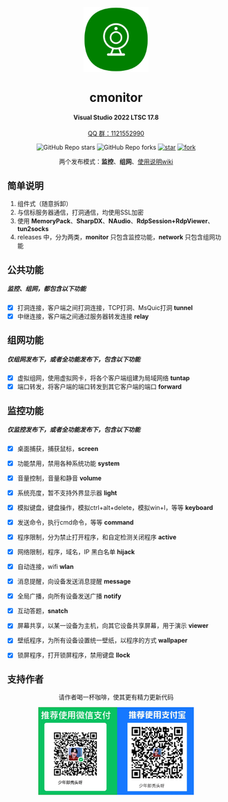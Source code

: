 
<!--
 * @Author: snltty
 * @Date: 2021-08-22 14:09:03
 * @LastEditors: snltty
 * @LastEditTime: 2022-11-21 16:36:26
 * @version: v1.0.0
 * @Descripttion: 功能说明
 * @FilePath: \client.service.ui.webd:\desktop\cmonitor\README.md
-->
<div align="center">
<p><img src="./readme/logo.png" height="150"></p> 

# cmonitor
#### Visual Studio 2022 LTSC 17.8
<a href="https://jq.qq.com/?_wv=1027&k=ucoIVfz4" target="_blank">QQ 群：1121552990</a>

![GitHub Repo stars](https://img.shields.io/github/stars/snltty/cmonitor?style=social)
![GitHub Repo forks](https://img.shields.io/github/forks/snltty/cmonitor?style=social)
[![star](https://gitee.com/snltty/cmonitor/badge/star.svg?theme=dark)](https://gitee.com/snltty/cmonitor/stargazers)
[![fork](https://gitee.com/snltty/cmonitor/badge/fork.svg?theme=dark)](https://gitee.com/snltty/cmonitor/members)

两个发布模式：**监控**、**组网**、<a href="https://github.com/snltty/cmonitor/wiki" target="_blank">使用说明wiki</a>

</div>

## 简单说明
1. 组件式（随意拆卸）
2. 与信标服务器通信，打洞通信，均使用SSL加密
3. 使用 **MemoryPack**、**SharpDX**、**NAudio**、**RdpSession+RdpViewer**、**tun2socks**
4. releases 中，分为两类，**monitor** 只包含监控功能，**network** 只包含组网功能

## 公共功能
##### 监控、组网，都包含以下功能

- [x] 打洞连接，客户端之间打洞连接，TCP打洞、MsQuic打洞 **tunnel**
- [x] 中继连接，客户端之间通过服务器转发连接 **relay**

## 组网功能
##### 仅组网发布下，或者全功能发布下，包含以下功能
- [x] 虚拟组网，使用虚拟网卡，将各个客户端组建为局域网络 **tuntap**
- [x] 端口转发，将客户端的端口转发到其它客户端的端口 **forward**

## 监控功能
##### 仅监控发布下，或者全功能发布下，包含以下功能

- [x] 桌面捕获，捕获鼠标，**screen**
- [x] 功能禁用，禁用各种系统功能 **system**
- [x] 音量控制，音量和静音 **volume**
- [x] 系统亮度，暂不支持外界显示器 **light**
- [x] 模拟键盘，键盘操作，模拟ctrl+alt+delete，模拟win+l，等等 **keyboard**
- [x] 发送命令，执行cmd命令，等等 **command**
- [x] 程序限制，分为禁止打开程序，和自定检测关闭程序 **active**
- [x] 网络限制，程序，域名，IP 黑白名单 **hijack**
- [x] 自动连接，wifi **wlan**
- [x] 消息提醒，向设备发送消息提醒 **message**
- [x] 全局广播，向所有设备发送广播 **notify**
- [x] 互动答题，**snatch**
- [x] 屏幕共享，以某一设备为主机，向其它设备共享屏幕，用于演示 **viewer**
- [x] 壁纸程序，为所有设备设置统一壁纸，以程序的方式 **wallpaper**
- [x] 锁屏程序，打开锁屏程序，禁用键盘 **llock**


## 支持作者

<div align="center">
请作者喝一杯咖啡，使其更有精力更新代码
<p><img src="./readme/qr.jpg" width="360"></p> 
</div>
